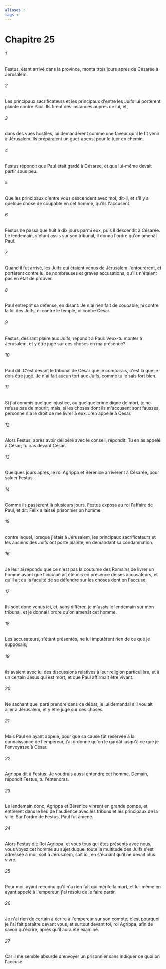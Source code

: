 ```yaml
---
aliases : 
tags : 
---
```


# Chapitre 25

###### 1
Festus, étant arrivé dans la province, monta trois jours après de Césarée à Jérusalem.
###### 2
Les principaux sacrificateurs et les principaux d'entre les Juifs lui portèrent plainte contre Paul. Ils firent des instances auprès de lui, et,
###### 3
dans des vues hostiles, lui demandèrent comme une faveur qu'il le fît venir à Jérusalem. Ils préparaient un guet-apens, pour le tuer en chemin.
###### 4
Festus répondit que Paul était gardé à Césarée, et que lui-même devait partir sous peu.
###### 5
Que les principaux d'entre vous descendent avec moi, dit-il, et s'il y a quelque chose de coupable en cet homme, qu'ils l'accusent.
###### 6
Festus ne passa que huit à dix jours parmi eux, puis il descendit à Césarée. Le lendemain, s'étant assis sur son tribunal, il donna l'ordre qu'on amenât Paul.
###### 7
Quand il fut arrivé, les Juifs qui étaient venus de Jérusalem l'entourèrent, et portèrent contre lui de nombreuses et graves accusations, qu'ils n'étaient pas en état de prouver.
###### 8
Paul entreprit sa défense, en disant: Je n'ai rien fait de coupable, ni contre la loi des Juifs, ni contre le temple, ni contre César.
###### 9
Festus, désirant plaire aux Juifs, répondit à Paul: Veux-tu monter à Jérusalem, et y être jugé sur ces choses en ma présence?
###### 10
Paul dit: C'est devant le tribunal de César que je comparais, c'est là que je dois être jugé. Je n'ai fait aucun tort aux Juifs, comme tu le sais fort bien.
###### 11
Si j'ai commis quelque injustice, ou quelque crime digne de mort, je ne refuse pas de mourir; mais, si les choses dont ils m'accusent sont fausses, personne n'a le droit de me livrer à eux. J'en appelle à César.
###### 12
Alors Festus, après avoir délibéré avec le conseil, répondit: Tu en as appelé à César; tu iras devant César.
###### 13
Quelques jours après, le roi Agrippa et Bérénice arrivèrent à Césarée, pour saluer Festus.
###### 14
Comme ils passèrent là plusieurs jours, Festus exposa au roi l'affaire de Paul, et dit: Félix a laissé prisonnier un homme
###### 15
contre lequel, lorsque j'étais à Jérusalem, les principaux sacrificateurs et les anciens des Juifs ont porté plainte, en demandant sa condamnation.
###### 16
Je leur ai répondu que ce n'est pas la coutume des Romains de livrer un homme avant que l'inculpé ait été mis en présence de ses accusateurs, et qu'il ait eu la faculté de se défendre sur les choses dont on l'accuse.
###### 17
Ils sont donc venus ici, et, sans différer, je m'assis le lendemain sur mon tribunal, et je donnai l'ordre qu'on amenât cet homme.
###### 18
Les accusateurs, s'étant présentés, ne lui imputèrent rien de ce que je supposais;
###### 19
ils avaient avec lui des discussions relatives à leur religion particulière, et à un certain Jésus qui est mort, et que Paul affirmait être vivant.
###### 20
Ne sachant quel parti prendre dans ce débat, je lui demandai s'il voulait aller à Jérusalem, et y être jugé sur ces choses.
###### 21
Mais Paul en ayant appelé, pour que sa cause fût réservée à la connaissance de l'empereur, j'ai ordonné qu'on le gardât jusqu'à ce que je l'envoyasse à César.
###### 22
Agrippa dit à Festus: Je voudrais aussi entendre cet homme. Demain, répondit Festus, tu l'entendras.
###### 23
Le lendemain donc, Agrippa et Bérénice vinrent en grande pompe, et entrèrent dans le lieu de l'audience avec les tribuns et les principaux de la ville. Sur l'ordre de Festus, Paul fut amené.
###### 24
Alors Festus dit: Roi Agrippa, et vous tous qui êtes présents avec nous, vous voyez cet homme au sujet duquel toute la multitude des Juifs s'est adressée à moi, soit à Jérusalem, soit ici, en s'écriant qu'il ne devait plus vivre.
###### 25
Pour moi, ayant reconnu qu'il n'a rien fait qui mérite la mort, et lui-même en ayant appelé à l'empereur, j'ai résolu de le faire partir.
###### 26
Je n'ai rien de certain à écrire à l'empereur sur son compte; c'est pourquoi je l'ai fait paraître devant vous, et surtout devant toi, roi Agrippa, afin de savoir qu'écrire, après qu'il aura été examiné.
###### 27
Car il me semble absurde d'envoyer un prisonnier sans indiquer de quoi on l'accuse.
